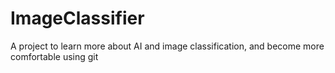 # ImageClassifier
A project to learn more about AI and image classification, and become more comfortable using git
